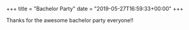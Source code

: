 +++
title = "Bachelor Party"
date = "2019-05-27T16:59:33+00:00"
+++

Thanks for the awesome bachelor party everyone!!
			